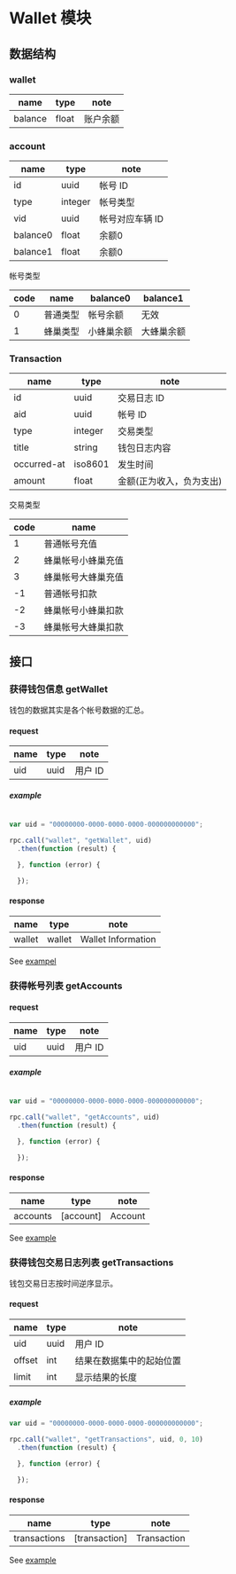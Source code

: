 # Wallet 模块

## 数据结构

### wallet

|name|type|note|
|----|----|----|
|balance|float|账户余额|

### account

|name|type|note|
|----|----|----|
|id|uuid|帐号 ID|
|type|integer|帐号类型|
|vid|uuid|帐号对应车辆 ID|
|balance0|float|余额0|
|balance1|float|余额0|

帐号类型

|code|name|balance0|balance1|
|---|---|---|---|
|0|普通类型|帐号余额|无效|
|1|蜂巢类型|小蜂巢余额|大蜂巢余额|

### Transaction

|name|type|note|
|----|----|----|
|id|uuid|交易日志 ID|
|aid|uuid|帐号 ID|
|type|integer|交易类型|
|title|string|钱包日志内容|
|occurred-at|iso8601|发生时间|
|amount|float|金额(正为收入，负为支出)|

交易类型

|code|name|
|----|----|
|1|普通帐号充值|
|2|蜂巢帐号小蜂巢充值|
|3|蜂巢帐号大蜂巢充值|
|-1|普通帐号扣款|
|-2|蜂巢帐号小蜂巢扣款|
|-3|蜂巢帐号大蜂巢扣款|

## 接口

### 获得钱包信息 getWallet

钱包的数据其实是各个帐号数据的汇总。

#### request

|name|type|note|
|----|----|----|
|uid|uuid|用户 ID|

##### example

```javascript

var uid = "00000000-0000-0000-0000-000000000000";

rpc.call("wallet", "getWallet", uid)
  .then(function (result) {

  }, function (error) {

  });

```

#### response

|name|type|note|
|----|----|----|
|wallet|wallet|Wallet Information|

See [exampel](../data/wallet/getWallet.json)

### 获得帐号列表 getAccounts

#### request

|name|type|note|
|----|----|----|
|uid|uuid|用户 ID|

##### example

```javascript

var uid = "00000000-0000-0000-0000-000000000000";

rpc.call("wallet", "getAccounts", uid)
  .then(function (result) {

  }, function (error) {

  });

```

#### response

|name|type|note|
|----|----|----|
|accounts|[account]|Account|

See [example](../data/wallet/getAccounts.json)


### 获得钱包交易日志列表 getTransactions

钱包交易日志按时间逆序显示。

#### request

|name|type|note|
|----|----|----|
|uid|uuid|用户 ID|
|offset|int|结果在数据集中的起始位置|
|limit|int|显示结果的长度|

##### example

```javascript
var uid = "00000000-0000-0000-0000-000000000000";

rpc.call("wallet", "getTransactions", uid, 0, 10)
  .then(function (result) {

  }, function (error) {

  });

```

#### response

|name|type|note|
|----|----|----|
|transactions|[transaction]|Transaction|

See [example](../data/wallet/getTransactions.json)
